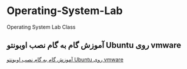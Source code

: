 # Operating-System-Lab
Operating System Lab Class 

## آموزش گام به گام نصب اوبونتو Ubuntu روی vmware 
[آموزش گام به گام نصب اوبونتو Ubuntu روی vmware](https://github.com/mj454/Operating-System-Lab/tree/50f57f9920b2a7809e91f163b16f6b689d68da89/Install%20Ubuntu%20on%20vmware)

